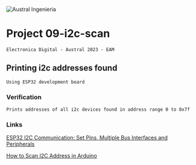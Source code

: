 

![Austral Ingenieria](https://encrypted-tbn0.gstatic.com/images?q=tbn%3AANd9GcQooGo7vQn4t9-6Bt46qZF-UY4_QFpYOeh7kVWzwpr_lbLr5wka)


#   Project 09-i2c-scan

    Electronica Digital - Austral 2023 - EAM
    
##   Printing i2c addresses found

    Using ESP32 development board

###  Verification

    Prints addresses of all i2c devices found in address range 0 to 0x7f

###  Links

 [ESP32 I2C Communication: Set Pins, Multiple Bus Interfaces and Peripherals](https://randomnerdtutorials.com/esp32-i2c-communication-arduino-ide/)

 [How to Scan I2C Address in Arduino](https://www.hackster.io/abdularbi17/how-to-scan-i2c-address-in-arduino-eaadda)


